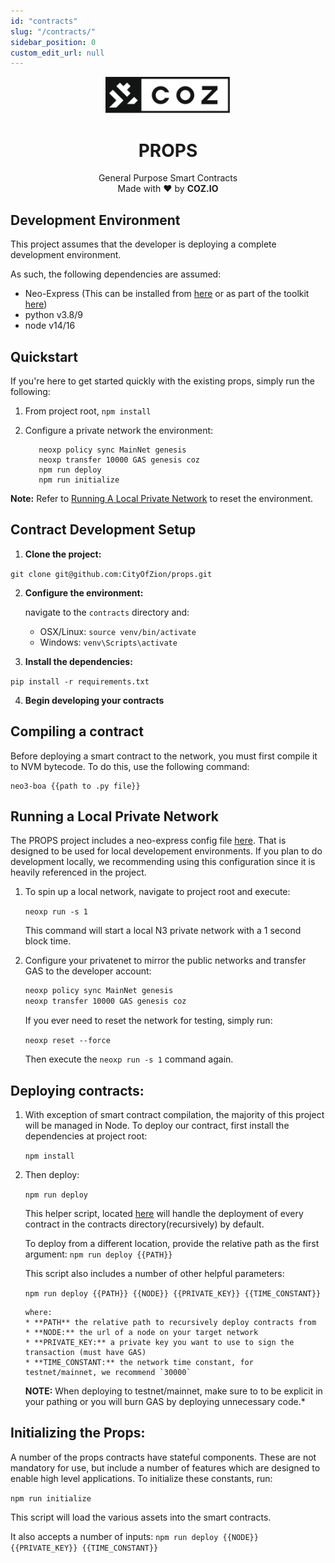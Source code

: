 ```yaml
---
id: "contracts"
slug: "/contracts/"
sidebar_position: 0
custom_edit_url: null
---
```


<p align="center">
  <img
    src="https://raw.githubusercontent.com/CityOfZion/wallet-connect-sdk/develop/.github/resources/images/coz.png"
    width="200px;"></img>
</p>

<h1 align="center">PROPS</h1>

<p align="center">
  General Purpose Smart Contracts
  <br/> Made with ❤ by <b>COZ.IO</b>
</p>


## Development Environment
This project assumes that the developer is deploying a complete development environment.

As such, the following dependencies are assumed:
* Neo-Express (This can be installed from [here](https://github.com/neo-project/neo-express) or as part of the toolkit [here](https://github.com/neo-project/neo-debugger))
* python v3.8/9
* node v14/16

## Quickstart
If you're here to get started quickly with the existing props, simply run the following:

1. From project root, `npm install`
2. Configure a private network the environment:

   ```
      neoxp policy sync MainNet genesis
      neoxp transfer 10000 GAS genesis coz
      npm run deploy
      npm run initialize
   ```

**Note:** Refer to [Running A Local Private Network](#running-a-local-private-network) to reset the environment.


## Contract Development Setup
1. **Clone the project:**

  `git clone git@github.com:CityOfZion/props.git`

2. **Configure the environment:**

    navigate to the `contracts` directory and:

   * OSX/Linux: `source venv/bin/activate`
   * Windows: `venv\Scripts\activate`

3. **Install the dependencies:**

  `pip install -r requirements.txt`

4. **Begin developing your contracts**


## Compiling a contract
Before deploying a smart contract to the network, you must first compile it to NVM bytecode.  To do this, use the following command:

```
neo3-boa {{path to .py file}}
```

## Running a Local Private Network
The PROPS project includes a neo-express config file [here](https://github.com/CityOfZion/props/blob/develop/default.neo-express). That is designed to be used for local developement environments.
If you plan to do development locally, we recommending using this configuration since it is heavily referenced in the project.

1. To spin up a local network, navigate to project root and execute:

   `neoxp run -s 1`

   This command will start a local N3 private network with a 1 second block time.

2. Configure your privatenet to mirror the public networks and transfer GAS to the developer account:

   ```bash
   neoxp policy sync MainNet genesis
   neoxp transfer 10000 GAS genesis coz
   ```

   If you ever need to reset the network for testing, simply run:

   `neoxp reset --force`

   Then execute the `neoxp run -s 1` command again.


## Deploying contracts:

1. With exception of smart contract compilation, the majority of this project will be managed in Node.  To deploy our contract, first install the dependencies at project root:

   `npm install`

2. Then deploy:

   `npm run deploy`

   This helper script, located [here](https://github.com/CityOfZion/props/blob/develop/scripts/deploy.js) will handle
   the deployment of every contract in the contracts directory(recursively) by default.

   To deploy from a different location, provide the relative path as the first argument: `npm run deploy {{PATH}}`

   This script also includes a number of other helpful parameters:

   `npm run deploy {{PATH}} {{NODE}} {{PRIVATE_KEY}} {{TIME_CONSTANT}}`

      ```
      where:
      * **PATH** the relative path to recursively deploy contracts from
      * **NODE:** the url of a node on your target network
      * **PRIVATE_KEY:** a private key you want to use to sign the transaction (must have GAS)
      * **TIME_CONSTANT:** the network time constant, for testnet/mainnet, we recommend `30000`
      ```
   **NOTE:** When deploying to testnet/mainnet, make sure to to be explicit in your pathing or you will burn GAS by deploying unnecessary code.*

## Initializing the Props:

  A number of the props contracts have stateful components.  These are not mandatory for use, but include a number of features which are designed to enable high level applications.  To initialize these constants, run:

  `npm run initialize`

  This script will load the various assets into the smart contracts.

  It also accepts a number of inputs:
  `npm run deploy {{NODE}} {{PRIVATE_KEY}} {{TIME_CONSTANT}}`


